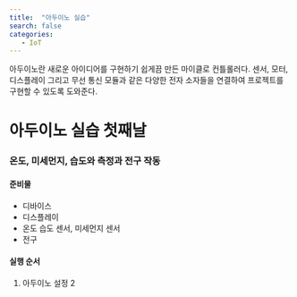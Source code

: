 ```yaml
---
title:  "아두이노 실습"
search: false
categories: 
   - IoT
---
```


아두이노란 새로운 아이디어를 구현하기 쉽게끔 만든 마이클로 컨틀롤러다.
센서, 모터, 디스플레이 그리고 무선 통신 모듈과 같은 다양한 전자 소자들을 연결하여 프로젝트를 구현할 수 있도록 도와준다.

# 아두이노 실습 첫째날 
### 온도, 미세먼지,  습도와 측정과 전구 작동
#### 준비물
- 디바이스
- 디스플레이 
- 온도 습도 센서,  미세먼지 센서
- 전구

#### 실행 순서
1. 아두이노 설정 
2

<!--stackedit_data:
eyJoaXN0b3J5IjpbMTI2Nzg4NDk3NCw0MDQ4MTA0OCwtNDg0MD
c2NjI2LC0xNzc0Mjc4Mzc2LC02MTQyNDE4NjZdfQ==
-->